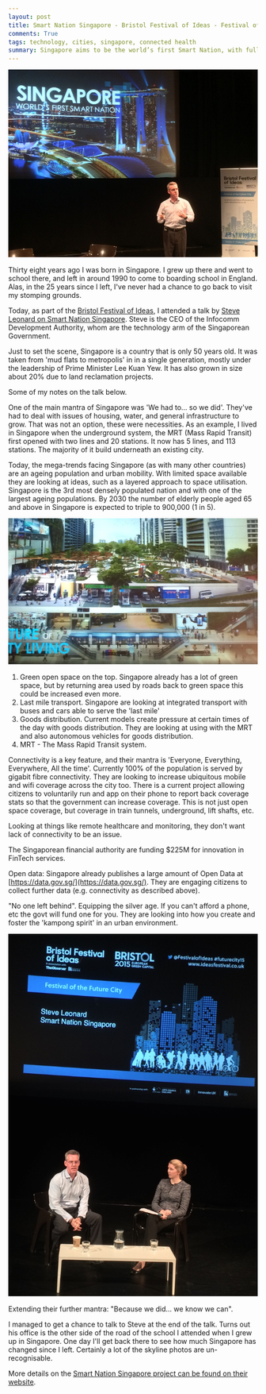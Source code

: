 ```yaml
---
layout: post
title: Smart Nation Singapore - Bristol Festival of Ideas - Festival of the Future City
comments: True
tags: technology, cities, singapore, connected health
summary: Singapore aims to be the world’s first Smart Nation, with fuller use of technology to live, work and play resulting in improved quality of life for individuals; business opportunities for enterprises; and a government that uses technology to better serve and anticipate citizens’ needs.
---
```


![Photo of Steve Leonard presenting](/public/smart_nation_singapore1.jpg)

Thirty eight years ago I was born in Singapore. I grew up there and went to school there, and left in around 1990 to come to boarding school in England. Alas, in the 25 years since I left, I've never had a chance to go back to visit my stomping grounds.

Today, as part of the [Bristol Festival of Ideas](http://www.ideasfestival.co.uk/), I attended a talk by [Steve Leonard on Smart Nation Singapore](http://www.ideasfestival.co.uk/events/steve-leonard/). Steve is the CEO of  the Infocomm Development Authority, whom are the technology arm of the Singaporean Government.

Just to set the scene, Singapore is a country that is only 50 years old. It was taken from 'mud flats to metropolis' in in a single generation, mostly under the leadership of Prime Minister Lee Kuan Yew. It has also grown in size about 20% due to land reclamation projects.

Some of my notes on the talk below.

One of the main mantra of Singapore was 'We had to... so we did'. They've had to deal with issues of housing, water, and general infrastructure to grow. That was not an option, these were necessities. As an example, I lived in Singapore when the underground system, the MRT (Mass Rapid Transit) first opened with two lines and 20 stations. It now has 5 lines, and 113 stations. The majority of it build underneath an existing city.

Today, the mega-trends facing Singapore (as with many other countries) are an ageing population and urban mobility. With limited space available they are looking at ideas, such as a layered approach to space utilisation. Singapore is the 3rd most densely populated nation and with one of the largest ageing populations. By 2030 the number of elderly people aged 65 and above in Singapore is expected to triple to 900,000 (1 in 5).

![Diagram showing layered approach to services in Singapore](/public/smart_nation_singapore2.jpg)

1. Green open space on the top. Singapore already has a lot of green space, but by returning area used by roads back to green space this could be increased even more.
2. Last mile transport. Singapore are looking at integrated transport with buses and cars able to serve the 'last mile'
3. Goods distribution. Current models create pressure at certain times of the day with goods distribution. They are looking at using with the MRT and also autonomous vehicles for goods distribution.
4. MRT - The Mass Rapid Transit system.

Connectivity is a key feature, and their mantra is 'Everyone, Everything, Everywhere, All the time'. Currently 100% of the population is served by gigabit fibre connectivity. They are looking to increase ubiquitous mobile and wifi coverage across the city too. There is a current project allowing citizens to voluntarily run and app on their phone to report back coverage stats so that the government can increase coverage. This is not just open space coverage, but coverage in train tunnels, underground, lift shafts, etc.

Looking at things like remote healthcare and monitoring, they don't want lack of connectivity to be an issue.

The Singaporean financial authority are funding $225M for innovation in FinTech services.

Open data: Singapore already publishes a large amount of Open Data at [https://data.gov.sg/](https://data.gov.sg/). They are engaging citizens to collect further data (e.g. connectivity as described above).

"No one left behind". Equipping the silver age. If you can't afford a phone, etc the govt will fund one for you. They are looking into how you create and foster the 'kampong spirit' in an urban environment.

![Steve answering questions at the end](/public/smart_nation_singapore3.jpg)

Extending their further mantra: "Because we did... we know we can".

I managed to get a chance to talk to Steve at the end of the talk. Turns out his office is the other side of the road of the school I attended when I grew up in Singapore. One day I'll get back there to see how much Singapore has changed since I left. Certainly a lot of the skyline photos are un-recognisable.

More details on the [Smart Nation Singapore project can be found on their website](http://www.smartnation-forbes.com/).
